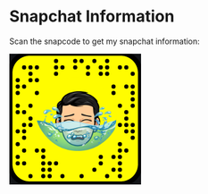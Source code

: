 # Snapchat Information
Scan the snapcode to get my snapchat information:

![snapcode](images/snapcode.PNG)
